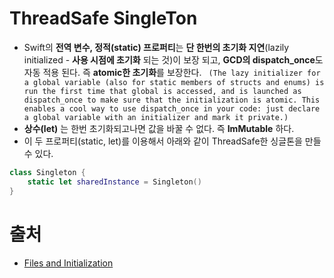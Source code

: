 # ThreadSafe SingleTon

- Swift의  **전역 변수, 정적(static) 프로퍼티**는 **단 한번의 초기화 지연**(lazily initialized - **사용 시점에 초기화** 되는 것)이 보장 되고, **GCD의 dispatch_once**도 자동 적용 된다. 즉  **atomic한 초기화**를 보장한다.
`
(The lazy initializer for a global variable (also for static members of structs and enums) is run the first time that global is accessed, and is launched as dispatch_once to make sure that the initialization is atomic. This enables a cool way to use dispatch_once in your code: just declare a global variable with an initializer and mark it private.)`
- **상수(let)** 는 한번 초기화되고나면 값을 바꿀 수 없다. 즉 **ImMutable** 하다. 
- 이 두 프로퍼티(static, let)를 이용해서 아래와 같이 ThreadSafe한 싱글톤을 만들 수 있다.

```swift 
class Singleton {
    static let sharedInstance = Singleton()
}
```

# 출처
- [Files and Initialization](https://developer.apple.com/swift/blog/?id=7)
